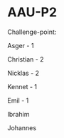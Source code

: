 # AAU-P2

Challenge-point:

Asger - 1

Christian - 2

Nicklas - 2

Kennet - 1

Emil - 1

Ibrahim

Johannes

